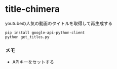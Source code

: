 # title-chimera
youtubeの人気の動画のタイトルを取得して再生成する

```
pip install google-api-python-client
python get_titles.py
```

### メモ
* APIキーをセットする
